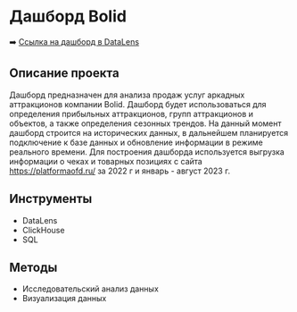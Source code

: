 # Дашборд Bolid


➡️ [Ссылка на дашборд в DataLens](https://datalens.yandex/jl14ttmqxsxw8)


## Описание проекта
Дашборд предназначен для анализа продаж услуг аркадных аттракционов компании Bolid. Дашборд будет использоваться для определения прибыльных аттракционов, групп аттракционов и объектов, а также определения сезонных трендов. На данный момент дашборд строится на исторических данных, в дальнейшем планируется подключение к базе данных и обновление информации в режиме реального времени. Для построения дашборда используется выгрузка информации о чеках и товарных позициях с сайта https://platformaofd.ru/ за 2022 г и январь - август 2023 г.

## Инструменты
- DataLens
- ClickHouse
- SQL

## Методы
- Исследовательский анализ данных
- Визуализация данных